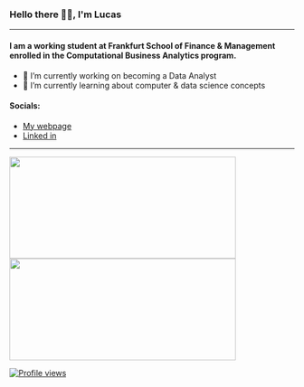 ### Hello there 👋🏻, I'm Lucas
---
#### I am a working student at Frankfurt School of Finance & Management enrolled in the Computational Business Analytics program.

- 🔭 I’m currently working on becoming a Data Analyst
- 🌱 I’m currently learning about computer & data science concepts
#### Socials:

- [My webpage](https://lucaswagner.online)
- [Linked in](https://linkedin.com/in/lucaswagner2109)
---
<div>
  <a href="https://github.com/lmw2109">
  <img height="180em" width= "400em" src="https://github-readme-stats.vercel.app/api?username=lmw2109&show_icons=true&include_all_commits=true&count_private=true"/>
  <img height="180em" width="400em" src="https://github-readme-stats.vercel.app/api/top-langs/?username=lmw2109&layout=compact&langs_count=6"/>
</div>
  
![Profile views](https://gpvc.arturio.dev/lmw2109)

<!--

**lmw2109/lmw2109** is a ✨ _special_ ✨ repository because its `README.md` (this file) appears on your GitHub profile.

-->
